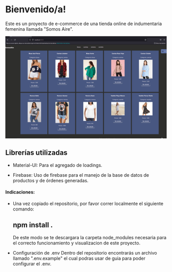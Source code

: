# Bienvenido/a! 

Este es un proyecto de e-commerce de una tienda online de indumentaria femenina llamada "Somos Aire".

 
![Navigation][navegacion]

[navegacion]: /public/Presentacion.gif "Navegación"

## Librerías utilizadas

* Material-UI: Para el agregado de loadings.

* Firebase: Uso de firebase para el manejo de la base de datos de productos y de órdenes generadas.

#### Indicaciones:

* Una vez copiado el repositorio, por favor correr localmente el siguiente comando:
    ## npm install . 
  De este modo se te descargara la carpeta node_modules necesaria para el correcto funcionamiento y visualizacion de este proyecto.

* Configuración de .env
 Dentro del repositorio encontrarás un archivo llamado ".env.example" el cual podras usar de guia para poder configurar el .env. 


